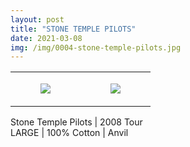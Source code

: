 ```yaml
---
layout: post
title: "STONE TEMPLE PILOTS"
date: 2021-03-08
img: /img/0004-stone-temple-pilots.jpg
---
```




<table style="width:100%;"><tr><td style="vertical-align:top;">
      <figure class="tmblr-full" data-orig-height="2048" data-orig-width="1365" data-orig-src="https://concertshirts.netlify.app/shirts/0004/0004-01.jpg"><img src="https://64.media.tumblr.com/da97c46982bbeb55efe58ff7cd39e927/512e76df29b7bc45-fb/s540x810/055f63eabbd414e6b0c6eeba9a5c3c2c7ba97be6.jpg" data-orig-height="2048" data-orig-width="1365" data-orig-src="https://concertshirts.netlify.app/shirts/0004/0004-01.jpg"/></figure></td>
    <td style="vertical-align:top;">
      <figure class="tmblr-full" data-orig-height="2048" data-orig-width="1365" data-orig-src="https://concertshirts.netlify.app/shirts/0004/0004-02.jpg"><img src="https://64.media.tumblr.com/d26cc68c52f721e8c894403077bfa880/512e76df29b7bc45-38/s540x810/3c51c6cdc2c6e714844ad420d0c2ec02887c1b16.jpg" data-orig-height="2048" data-orig-width="1365" data-orig-src="https://concertshirts.netlify.app/shirts/0004/0004-02.jpg"/></figure></td>
  </tr></table><p>
  Stone Temple Pilots | 2008 Tour<br/>LARGE | 100% Cotton | Anvil
</p>
